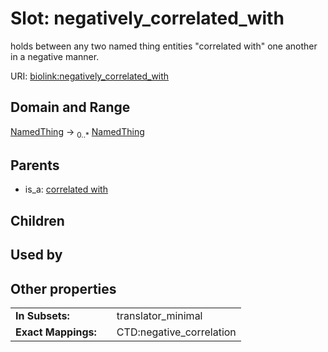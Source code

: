 
# Slot: negatively_correlated_with


holds between any two named thing entities "correlated with" one another in a negative manner.

URI: [biolink:negatively_correlated_with](https://w3id.org/biolink/vocab/negatively_correlated_with)


## Domain and Range

[NamedThing](NamedThing.md) &#8594;  <sub>0..*</sub> [NamedThing](NamedThing.md)

## Parents

 *  is_a: [correlated with](correlated_with.md)

## Children


## Used by


## Other properties

|  |  |  |
| --- | --- | --- |
| **In Subsets:** | | translator_minimal |
| **Exact Mappings:** | | CTD:negative_correlation |


